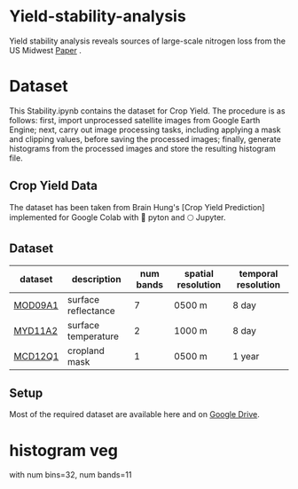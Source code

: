 # Yield-stability-analysis
Yield stability analysis reveals sources of large-scale nitrogen loss from the US Midwest [Paper](https://www.nature.com/articles/s41598-019-42271-1) . 



# Dataset
This Stability.ipynb contains the dataset for Crop Yield. 
The procedure is as follows: first, import unprocessed satellite images from Google Earth Engine; next, carry out image processing tasks, 
including applying a mask and clipping values, before saving the processed images;
finally, generate histograms from the processed images and store the resulting histogram file.

## Crop Yield Data 

The dataset has been taken from Brain Hung's [Crop Yield Prediction] implemented for Google Colab with 🐍 pyton and 🌕 Jupyter. 

## Dataset

| dataset | description | num bands | spatial resolution | temporal resolution | 
|---------|-------------|-----------|--------------------|---------------------|
|[MOD09A1](https://developers.google.com/earth-engine/datasets/catalog/MODIS_006_MOD09A1)| surface reflectance | 7 | 0500 m | 8 day  |
|[MYD11A2](https://developers.google.com/earth-engine/datasets/catalog/MODIS_006_MYD11A2)| surface temperature | 2 | 1000 m | 8 day  | 
|[MCD12Q1](https://developers.google.com/earth-engine/datasets/catalog/MODIS_051_MCD12Q1)| cropland mask       | 1 | 0500 m | 1 year |

## Setup

Most of the required dataset are available here and on [Google Drive](https://drive.google.com/drive/folders/1MyHkG1Q4GiSNy4KaIPTVWb0sBeuJe7OV).


# histogram veg
with num bins=32, num bands=11
